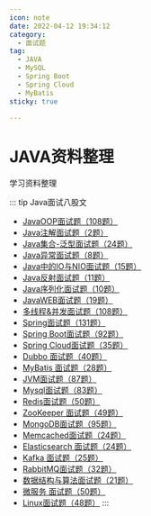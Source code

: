 ```yaml
---
icon: note
date: 2022-04-12 19:34:12
category:
  - 面试题
tag:
  - JAVA
  - MySQL
  - Spring Boot
  - Spring Cloud
  - MyBatis
sticky: true

---
```


# JAVA资料整理

学习资料整理
<!-- more -->
::: tip Java面试八股文
 - [JavaOOP面试题（108题）](java/01-JavaOOP%E9%9D%A2%E8%AF%95%E9%A2%98%EF%BC%88108%E9%A2%98%EF%BC%89.pdf)
 - [Java注解面试题（2题）](java/02-Java%E6%B3%A8%E8%A7%A3%E9%9D%A2%E8%AF%95%E9%A2%98%EF%BC%882%E9%A2%98%EF%BC%89-%E6%96%B0%E5%A2%9E.pdf)
 - [Java集合-泛型面试题（24题）](java/03-Java%E9%9B%86%E5%90%88-%E6%B3%9B%E5%9E%8B%E9%9D%A2%E8%AF%95%E9%A2%98%EF%BC%8824%E9%A2%98%EF%BC%89-%E6%96%B0%E5%A2%9E.pdf)
 - [Java异常面试题（8题）](java/04-Java%E5%BC%82%E5%B8%B8%E9%9D%A2%E8%AF%95%E9%A2%98%EF%BC%888%E9%A2%98%EF%BC%89-%E6%96%B0%E5%A2%9E.pdf)
 - [Java中的IO与NIO面试题（15题）](java/05-Java%E4%B8%AD%E7%9A%84IO%E4%B8%8ENIO%E9%9D%A2%E8%AF%95%E9%A2%98%EF%BC%8815%E9%A2%98%EF%BC%89-%E6%96%B0%E5%A2%9E.pdf)
 - [Java反射面试题（11题）](java/06-Java%E5%8F%8D%E5%B0%84%E9%9D%A2%E8%AF%95%E9%A2%98%EF%BC%8811%E9%A2%98%EF%BC%89-%E6%96%B0%E5%A2%9E.pdf)
 - [Java序列化面试题（10题）](java/07-Java%E5%BA%8F%E5%88%97%E5%8C%96%E9%9D%A2%E8%AF%95%E9%A2%98%EF%BC%8810%E9%A2%98%EF%BC%89-%E6%96%B0%E5%A2%9E.pdf)
 - [JavaWEB面试题（19题）](java/08-JavaWEB%E9%9D%A2%E8%AF%95%E9%A2%98%EF%BC%8819%E9%A2%98%EF%BC%89-%E6%96%B0%E5%A2%9E.pdf)
 - [多线程&并发面试题（108题）](java/09-%E5%A4%9A%E7%BA%BF%E7%A8%8B%26%E5%B9%B6%E5%8F%91%E9%9D%A2%E8%AF%95%E9%A2%98%EF%BC%88108%E9%A2%98%EF%BC%89.pdf)
 - [Spring面试题（131题）](java/10-Spring%E9%9D%A2%E8%AF%95%E9%A2%98%EF%BC%88131%E9%A2%98%EF%BC%89.pdf)
 - [Spring Boot面试题（92题）](java/11-Spring%20Boot%E9%9D%A2%E8%AF%95%E9%A2%98%EF%BC%8892%E9%A2%98%EF%BC%89.pdf)
 - [Spring Cloud面试题（35题）](java/12-Spring%20Cloud%E9%9D%A2%E8%AF%95%E9%A2%98%EF%BC%8835%E9%A2%98%EF%BC%89.pdf)
 - [Dubbo 面试题（40题）](java/13-Dubbo%20%E9%9D%A2%E8%AF%95%E9%A2%98%EF%BC%8840%E9%A2%98%EF%BC%89.pdf)
 - [MyBatis 面试题（28题）](java/14-MyBatis%20%E9%9D%A2%E8%AF%95%E9%A2%98%EF%BC%8828%E9%A2%98%EF%BC%89.pdf)
 - [JVM面试题（87题）](java/15-JVM%E9%9D%A2%E8%AF%95%E9%A2%98%EF%BC%8887%E9%A2%98%EF%BC%89.pdf)
 - [Mysql面试题（83题）](java/16-Mysql%E9%9D%A2%E8%AF%95%E9%A2%98%EF%BC%8883%E9%A2%98%EF%BC%89.pdf)
 - [Redis面试题（50题）](java/17-Redis%E9%9D%A2%E8%AF%95%E9%A2%98%EF%BC%8850%E9%A2%98%EF%BC%89.pdf)
 - [ZooKeeper 面试题（49题）](java/18-ZooKeeper%20%E9%9D%A2%E8%AF%95%E9%A2%98%EF%BC%8849%E9%A2%98%EF%BC%89.pdf)
 - [MongoDB面试题（95题）](java/19-MongoDB%E9%9D%A2%E8%AF%95%E9%A2%98%EF%BC%8895%E9%A2%98%EF%BC%89.pdf)
 - [Memcached面试题（24题）](java/20-Memcached%E9%9D%A2%E8%AF%95%E9%A2%98%EF%BC%8824%E9%A2%98%EF%BC%89.pdf)
 - [Elasticsearch 面试题（24题）](java/21-Elasticsearch%20%E9%9D%A2%E8%AF%95%E9%A2%98%EF%BC%8824%E9%A2%98%EF%BC%89.pdf)
 - [Kafka 面试题（25题）](java/22-Kafka%20%E9%9D%A2%E8%AF%95%E9%A2%98%EF%BC%8825%E9%A2%98%EF%BC%89.pdf)
 - [RabbitMQ面试题（32题）](java/23-RabbitMQ%E9%9D%A2%E8%AF%95%E9%A2%98%EF%BC%8832%E9%A2%98%EF%BC%89.pdf)
 - [数据结构与算法面试题（21题）](java/24-%E6%95%B0%E6%8D%AE%E7%BB%93%E6%9E%84%E4%B8%8E%E7%AE%97%E6%B3%95%E9%9D%A2%E8%AF%95%E9%A2%98%EF%BC%8821%E9%A2%98%EF%BC%89.pdf)
 - [微服务 面试题（50题）](java/25-%E5%BE%AE%E6%9C%8D%E5%8A%A1%20%E9%9D%A2%E8%AF%95%E9%A2%98%EF%BC%8850%E9%A2%98%EF%BC%89.pdf)
 - [Linux面试题（48题）](java/26-Linux%E9%9D%A2%E8%AF%95%E9%A2%98%EF%BC%8848%E9%A2%98%EF%BC%89.pdf)
:::